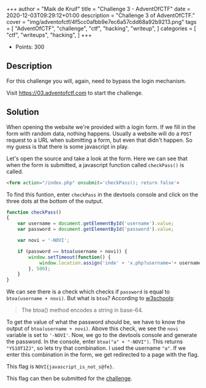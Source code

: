 +++
author = "Maik de Kruif"
title = "Challenge 3 - AdventOfCTF"
date = 2020-12-03T09:29:12+01:00
description = "Challenge 3 of AdventOfCTF."
cover = "img/adventofctf/4f5cc0afbb9e7ec6a57cdd68a92b9213.png"
tags = [
    "AdventOfCTF",
    "challenge",
    "ctf",
    "hacking",
    "writeup",
]
categories = [
    "ctf",
    "writeups",
    "hacking",
]
+++

- Points: 300

## Description

For this challenge you will, again, need to bypass the login mechanism.

Visit <https://03.adventofctf.com> to start the challenge.

## Solution

When opening the website we're provided with a login form. If we fill in the form with random data, nothing happens. Usually a website will do a `POST` request to a URL when submitting a form, but even that didn't happen. So my guess is that there is some javascript in play.

Let's open the source and take a look at the form. Here we can see that when the form is submitted, a javascript function called `checkPass()` is called.

```html
<form action="/index.php" onsubmit='checkPass(); return false'>
```

To find this funtion, enter `checkPass` in the devtools console and click on the three dots at the bottom of the output.

```js
function checkPass()
{
    var username = document.getElementById('username').value;
    var password = document.getElementById('password').value;

    var novi = '-NOVI';

    if (password == btoa(username + novi)) {
        window.setTimeout(function() {
            window.location.assign('inde' + 'x.php?username='+ username +'&password=' + password);
        }, 500);
    }
}
```

We can see there is a check which checks if `password` is equal to `btoa(username + novi)`. But what is `btoa`? According to [w3schools](https://www.w3schools.com/jsref/met_win_btoa.asp):

> The btoa() method encodes a string in base-64.

To get the value of what the password should be, we have to know the output of `btoa(username + novi)`. Above this check, we see the `novi` variable is set to `'-NOVI'`. Now, we go to the devtools console and generate the password. In the console, enter `btoa("a" + "-NOVI")`. This returns `"YS1OT1ZJ"`, so lets try that combination. I used the username `"a"`. If we enter this combination in the form, we get redirected to a page with the flag.

This flag is `NOVI{javascript_is_not_s@fe}`.

This flag can then be submitted for the [challenge](https://ctfd.adventofctf.com/challenges#3-4).
